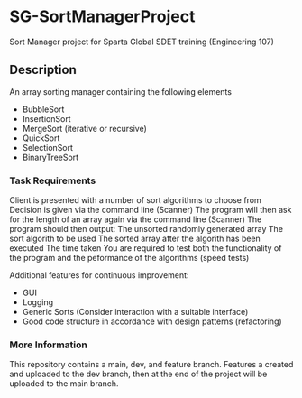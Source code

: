 # SG-SortManagerProject
Sort Manager project for Sparta Global SDET training (Engineering 107)

## Description

An array sorting manager containing the following elements

- BubbleSort
- InsertionSort
- MergeSort (iterative or recursive)
- QuickSort
- SelectionSort
- BinaryTreeSort


### Task Requirements

Client is presented with a number of sort algorithms to choose from
Decision is given via the command line (Scanner)
The program will then ask for the length of an array again via the command line (Scanner)
The program should then output:
The unsorted randomly generated array
The sort algorith to be used
The sorted array after the algorith has been executed
The time taken
You are required to test both the functionality of the program and the peformance of the algorithms (speed tests)

 
Additional features for continuous improvement:
- GUI
- Logging
- Generic Sorts (Consider interaction with a suitable interface)
- Good code structure in accordance with design patterns (refactoring)


### More Information

This repository contains a main, dev, and feature branch. Features a created and uploaded to the dev branch, then at the end
of the project will be uploaded to the main branch.
